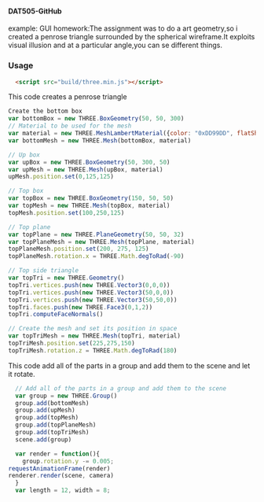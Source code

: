 #### DAT505-GitHub ####
example: GUI
homework:The assignment was to do a art geometry,so i created a penrose triangle surrounded by the spherical wireframe.It exploits visual illusion and at a particular angle,you can se different things.

### Usage ###
```html
  <script src="build/three.min.js"></script>
  ```
This code creates a penrose triangle
  ```javascript
  Create the bottom box
  var bottomBox = new THREE.BoxGeometry(50, 50, 300)
  // Material to be used for the mesh
  var material = new THREE.MeshLambertMaterial({color: "0xDD99DD", flatShading: true})
  var bottomMesh = new THREE.Mesh(bottomBox, material)

  // Up box
  var upBox = new THREE.BoxGeometry(50, 300, 50)
  var upMesh = new THREE.Mesh(upBox, material)
  upMesh.position.set(0,125,125)

  // Top box
  var topBox = new THREE.BoxGeometry(150, 50, 50)
  var topMesh = new THREE.Mesh(topBox, material)
  topMesh.position.set(100,250,125)

  // Top plane
  var topPlane = new THREE.PlaneGeometry(50, 50, 32)
  var topPlaneMesh = new THREE.Mesh(topPlane, material)
  topPlaneMesh.position.set(200, 275, 125)
  topPlaneMesh.rotation.x = THREE.Math.degToRad(-90)

  // Top side triangle
  var topTri = new THREE.Geometry()
  topTri.vertices.push(new THREE.Vector3(0,0,0))
  topTri.vertices.push(new THREE.Vector3(50,0,0))
  topTri.vertices.push(new THREE.Vector3(50,50,0))
  topTri.faces.push(new THREE.Face3(0,1,2))
  topTri.computeFaceNormals()

  // Create the mesh and set its position in space
  var topTriMesh = new THREE.Mesh(topTri, material)
  topTriMesh.position.set(225,275,150)
  topTriMesh.rotation.z = THREE.Math.degToRad(180)
  ```
  This code add all of the parts in a group and add them to the scene and let it rotate.
```javascript
  // Add all of the parts in a group and add them to the scene
  var group = new THREE.Group()
  group.add(bottomMesh)
  group.add(upMesh)
  group.add(topMesh)
  group.add(topPlaneMesh)
  group.add(topTriMesh)
  scene.add(group)

  var render = function(){
    group.rotation.y -= 0.005;
requestAnimationFrame(render)
renderer.render(scene, camera)
  }
  var length = 12, width = 8;
```
